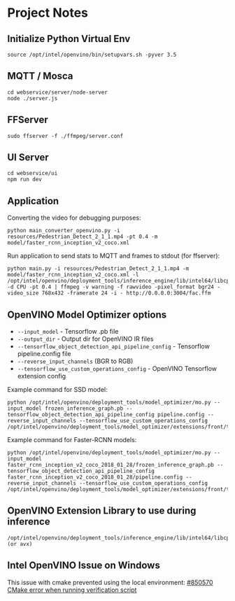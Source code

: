 # Project Notes

## Initialize Python Virtual Env
```commandline
source /opt/intel/openvino/bin/setupvars.sh -pyver 3.5
```

## MQTT / Mosca
```commandline
cd webservice/server/node-server
node ./server.js
```

## FFServer
```commandline
sudo ffserver -f ./ffmpeg/server.conf
```


## UI Server
```commandline
cd webservice/ui
npm run dev
```

## Application
Converting the video for debugging purposes:
```commandline
python main_converter_openvino.py -i resources/Pedestrian_Detect_2_1_1.mp4 -pt 0.4 -m model/faster_rcnn_inception_v2_coco.xml 
```

Run application to send stats to MQTT and frames to stdout (for ffserver): 
```commandline
python main.py -i resources/Pedestrian_Detect_2_1_1.mp4 -m model/faster_rcnn_inception_v2_coco.xml -l /opt/intel/openvino/deployment_tools/inference_engine/lib/intel64/libcpu_extension_sse4.so -d CPU -pt 0.4 | ffmpeg -v warning -f rawvideo -pixel_format bgr24 -video_size 768x432 -framerate 24 -i - http://0.0.0.0:3004/fac.ffm
```

## OpenVINO Model Optimizer options
 
* `--input_model` - Tensorflow .pb file 
* `--output_dir` - Output dir for OpenVINO IR files
* `--tensorflow_object_detection_api_pipeline_config` - Tensorflow pipeline.config file 
* `--reverse_input_channels` (BGR to RGB)
* `--tensorflow_use_custom_operations_config` - OpenVINO Tensorflow extension config

Example command for SSD model:     
```commandline
python /opt/intel/openvino/deployment_tools/model_optimizer/mo.py --input_model frozen_inference_graph.pb --tensorflow_object_detection_api_pipeline_config pipeline.config --reverse_input_channels --tensorflow_use_custom_operations_config /opt/intel/openvino/deployment_tools/model_optimizer/extensions/front/tf/ssd_v2_support.json
```
Example command for Faster-RCNN models: 
```commandline
python /opt/intel/openvino/deployment_tools/model_optimizer/mo.py --input_model faster_rcnn_inception_v2_coco_2018_01_28/frozen_inference_graph.pb --tensorflow_object_detection_api_pipeline_config faster_rcnn_inception_v2_coco_2018_01_28/pipeline.config --reverse_input_channels --tensorflow_use_custom_operations_config /opt/intel/openvino/deployment_tools/model_optimizer/extensions/front/tf/faster_rcnn_support.json
```

## OpenVINO Extension Library to use during inference
```
/opt/intel/openvino/deployment_tools/inference_engine/lib/intel64/libcpu_extension_sse4.so (or avx)
```

## Intel OpenVINO Issue on Windows 
This issue with cmake prevented using the local environment: 
[#850570 CMake error when running verification script](https://software.intel.com/en-us/forums/intel-distribution-of-openvino-toolkit/topic/850570)



